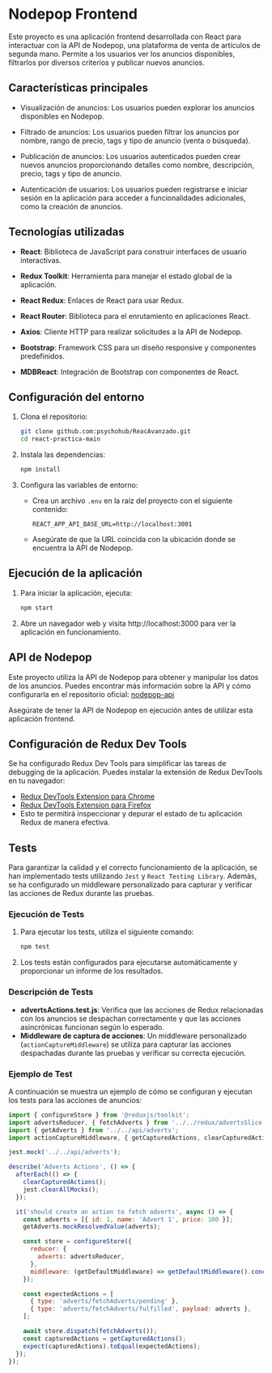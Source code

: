 Nodepop Frontend
================

Este proyecto es una aplicación frontend desarrollada con React para interactuar con la API de Nodepop, una plataforma de venta de artículos de segunda mano. Permite a los usuarios ver los anuncios disponibles, filtrarlos por diversos criterios y publicar nuevos anuncios.

Características principales
---------------------------

*   Visualización de anuncios: Los usuarios pueden explorar los anuncios disponibles en Nodepop.
    
*   Filtrado de anuncios: Los usuarios pueden filtrar los anuncios por nombre, rango de precio, tags y tipo de anuncio (venta o búsqueda).
    
*   Publicación de anuncios: Los usuarios autenticados pueden crear nuevos anuncios proporcionando detalles como nombre, descripción, precio, tags y tipo de anuncio.
    
*   Autenticación de usuarios: Los usuarios pueden registrarse e iniciar sesión en la aplicación para acceder a funcionalidades adicionales, como la creación de anuncios.
    

Tecnologías utilizadas
----------------------

- **React**: Biblioteca de JavaScript para construir interfaces de usuario interactivas.
  
- **Redux Toolkit**: Herramienta para manejar el estado global de la aplicación.
  
- **React Redux**: Enlaces de React para usar Redux.
  
- **React Router**: Biblioteca para el enrutamiento en aplicaciones React.
  
- **Axios**: Cliente HTTP para realizar solicitudes a la API de Nodepop.
  
- **Bootstrap**: Framework CSS para un diseño responsive y componentes predefinidos.
  
- **MDBReact**: Integración de Bootstrap con componentes de React.
    

Configuración del entorno
-------------------------


1. Clona el repositorio:

    ```bash
    git clone github.com:psychohub/ReacAvanzado.git
    cd react-practica-main
    ```

2. Instala las dependencias:

    ```bash
    npm install
    ```

3. Configura las variables de entorno:

    - Crea un archivo `.env` en la raíz del proyecto con el siguiente contenido:

        ```plaintext
        REACT_APP_API_BASE_URL=http://localhost:3001
        ```

    - Asegúrate de que la URL coincida con la ubicación donde se encuentra la API de Nodepop.

        

Ejecución de la aplicación
--------------------------

1.  Para iniciar la aplicación, ejecuta:

    ```bash
    npm start
    ```

2.  Abre un navegador web y visita http://localhost:3000 para ver la aplicación en funcionamiento.
    

API de Nodepop
--------------

Este proyecto utiliza la API de Nodepop para obtener y manipular los datos de los anuncios. Puedes encontrar más información sobre la API y cómo configurarla en el repositorio oficial: [nodepop-api](https://github.com/davidjj76/nodepop-api)

Asegúrate de tener la API de Nodepop en ejecución antes de utilizar esta aplicación frontend.


Configuración de Redux Dev Tools
--------------------------------

Se ha configurado Redux Dev Tools para simplificar las tareas de debugging de la aplicación. Puedes instalar la extensión de Redux DevTools en tu navegador:

*   [Redux DevTools Extension para Chrome](https://chrome.google.com/webstore/detail/redux-devtools/lmhkpmbekcpmknklioeibfkpmmfibljd?hl=en)
*   [Redux DevTools Extension para Firefox](https://addons.mozilla.org/en-US/firefox/addon/reduxdevtools/)
*   Esto te permitirá inspeccionar y depurar el estado de tu aplicación Redux de manera efectiva.


Tests
-----

Para garantizar la calidad y el correcto funcionamiento de la aplicación, se han implementado tests utilizando `Jest` y `React Testing Library`. Además, se ha configurado un middleware personalizado para capturar y verificar las acciones de Redux durante las pruebas.

### Ejecución de Tests

1.  Para ejecutar los tests, utiliza el siguiente comando:

    ```bash
    npm test
    ```

2.  Los tests están configurados para ejecutarse automáticamente y proporcionar un informe de los resultados.

### Descripción de Tests

- **advertsActions.test.js**: Verifica que las acciones de Redux relacionadas con los anuncios se despachan correctamente y que las acciones asincrónicas funcionan según lo esperado.
- **Middleware de captura de acciones**: Un middleware personalizado (`actionCaptureMiddleware`) se utiliza para capturar las acciones despachadas durante las pruebas y verificar su correcta ejecución.

### Ejemplo de Test

A continuación se muestra un ejemplo de cómo se configuran y ejecutan los tests para las acciones de anuncios:

```javascript
import { configureStore } from '@reduxjs/toolkit';
import advertsReducer, { fetchAdverts } from '../../redux/advertsSlice';
import { getAdverts } from '../../api/adverts';
import actionCaptureMiddleware, { getCapturedActions, clearCapturedActions } from '../../middlewares/actionCaptureMiddleware';

jest.mock('../../api/adverts');

describe('Adverts Actions', () => {
  afterEach(() => {
    clearCapturedActions();
    jest.clearAllMocks();
  });

  it('should create an action to fetch adverts', async () => {
    const adverts = [{ id: 1, name: 'Advert 1', price: 100 }];
    getAdverts.mockResolvedValue(adverts);

    const store = configureStore({
      reducer: {
        adverts: advertsReducer,
      },
      middleware: (getDefaultMiddleware) => getDefaultMiddleware().concat(actionCaptureMiddleware),
    });

    const expectedActions = [
      { type: 'adverts/fetchAdverts/pending' },
      { type: 'adverts/fetchAdverts/fulfilled', payload: adverts },
    ];

    await store.dispatch(fetchAdverts());
    const capturedActions = getCapturedActions();
    expect(capturedActions).toEqual(expectedActions);
  });
});

   
